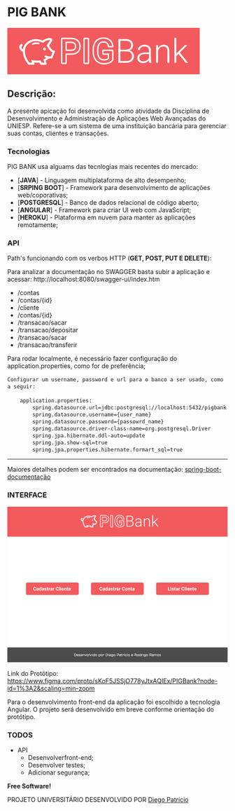 # PIG BANK

![](https://github.com/diegojpatricio/pigbank/blob/main/assets/PIGBANK-LOGO.jpg)

## Descrição:
  A presente apicação foi desenvolvida como atividade da Disciplina de Desenvolvimento e Administração de Aplicações Web Avançadas do UNIESP.
  Refere-se a um sistema de uma instituição bancária para gerenciar suas contas, clientes e transações.</center>

### Tecnologias

PIG BANK usa alguams das tecnlogias mais recentes do mercado:

* [**JAVA**] - Linguagem multiplataforma de alto desempenho;
* [**SRPING BOOT**] - Framework para desenvolvimento de aplicações web/coporativas;
* [**POSTGRESQL**] - Banco de dados relacional de código aberto;
* [**ANGULAR**] - Framework para criar UI web com JavaScript;
* [**HEROKU**] - Plataforma em nuvem para manter as aplicações remotamente;


### API

Path's funcionando com os verbos HTTP (**GET, POST, PUT E DELETE**):

Para analizar a documentação no SWAGGER basta subir a aplicação e acessar: http://localhost:8080/swagger-ui/index.htm

* /contas
* /contas/{id}
* /cliente
* /contas/{id}
* /transacao/sacar
* /transacao/depositar
* /transacao/sacar
* /transacao/transferir

Para rodar localmente, é necessário fazer configuração do application.properties, como for de preferência;

    Configurar um username, password e url para o banco a ser usado, como a seguir:
    
        application.properties:            
            spring.datasource.url=jdbc:postgresql://localhost:5432/pigbank
            spring.datasource.username={user_name}
            spring.datasource.password={passowrd_name}
            spring.datasource.driver-class-name=org.postgresql.Driver
            spring.jpa.hibernate.ddl-auto=update
            spring.jpa.show-sql=true
            spring.jpa.properties.hibernate.formart_sql=true             
---

Maiores detalhes podem ser encontrados na documentação:
[spring-boot-documentação](https://docs.spring.io/spring-boot/docs/current/reference/html/spring-boot-features.html)        
    

### INTERFACE 

![](https://github.com/diegojpatricio/pigbank/blob/main/assets/PIGBANK-HOME.jpg)

Link do Protótipo: https://www.figma.com/proto/sKoF5JSSjO778yJtxAQIEx/PIGBank?node-id=1%3A2&scaling=min-zoom

Para o desenvolvimento front-end da aplicação foi escolhido a tecnologia Angular. O projeto será desenvolvido em breve conforme orientação do protótipo.

### TODOS
* API
    - Desenvolverfront-end;
    - Desenvolver testes;
    - Adicionar segurança;


**Free Software!**

PROJETO UNIVERSITÁRIO DESENVOLVIDO POR [Diego Patrício](https://github.com/diegojpatricio)
